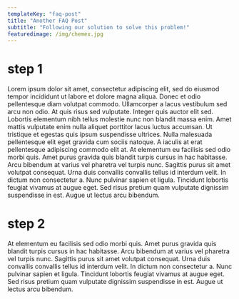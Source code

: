 ```yaml
---
templateKey: "faq-post"
title: "Another FAQ Post"
subtitle: "Following our solution to solve this problem!"
featuredimage: /img/chemex.jpg
---
```


# step 1

Lorem ipsum dolor sit amet, consectetur adipiscing elit, sed do eiusmod tempor incididunt ut labore et dolore magna aliqua. Donec et odio pellentesque diam volutpat commodo. Ullamcorper a lacus vestibulum sed arcu non odio. At quis risus sed vulputate. Integer quis auctor elit sed. Lobortis elementum nibh tellus molestie nunc non blandit massa enim. Amet mattis vulputate enim nulla aliquet porttitor lacus luctus accumsan. Ut tristique et egestas quis ipsum suspendisse ultrices. Nulla malesuada pellentesque elit eget gravida cum sociis natoque. A iaculis at erat pellentesque adipiscing commodo elit at. At elementum eu facilisis sed odio morbi quis. Amet purus gravida quis blandit turpis cursus in hac habitasse. Arcu bibendum at varius vel pharetra vel turpis nunc. Sagittis purus sit amet volutpat consequat. Urna duis convallis convallis tellus id interdum velit. In dictum non consectetur a. Nunc pulvinar sapien et ligula. Tincidunt lobortis feugiat vivamus at augue eget. Sed risus pretium quam vulputate dignissim suspendisse in est. Augue ut lectus arcu bibendum.

# step 2

At elementum eu facilisis sed odio morbi quis. Amet purus gravida quis blandit turpis cursus in hac habitasse. Arcu bibendum at varius vel pharetra vel turpis nunc. Sagittis purus sit amet volutpat consequat. Urna duis convallis convallis tellus id interdum velit. In dictum non consectetur a. Nunc pulvinar sapien et ligula. Tincidunt lobortis feugiat vivamus at augue eget. Sed risus pretium quam vulputate dignissim suspendisse in est. Augue ut lectus arcu bibendum.
